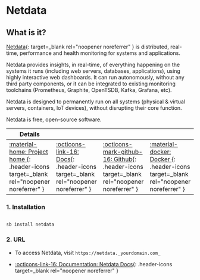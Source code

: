 # Netdata

## What is it?

[Netdata](https://github.com/netdata/netdata/){: target=_blank rel="noopener noreferrer" } is distributed, real-time, performance and health monitoring for systems and applications.

Netdata provides insights, in real-time, of everything happening on the systems it runs (including web servers, databases, applications), using highly interactive web dashboards. It can run autonomously, without any third party components, or it can be integrated to existing monitoring toolchains (Prometheus, Graphite, OpenTSDB, Kafka, Grafana, etc).

Netdata is designed to permanently run on all systems (physical & virtual servers, containers, IoT devices), without disrupting their core function.

Netdata is free, open-source software.

| Details     |             |             |             |
|-------------|-------------|-------------|-------------|
| [:material-home: Project home ](https://github.com/netdata/netdata/){: .header-icons target=_blank rel="noopener noreferrer" } | [:octicons-link-16: Docs](https://learn.netdata.cloud/docs/){: .header-icons target=_blank rel="noopener noreferrer" } | [:octicons-mark-github-16: Github](https://github.com/netdata/netdata/){: .header-icons target=_blank rel="noopener noreferrer" } | [:material-docker: Docker ](https://hub.docker.com/r/netdata/netdata/){: .header-icons target=_blank rel="noopener noreferrer" }|

### 1. Installation

``` shell

sb install netdata

```

### 2. URL

- To access Netdata, visit `https://netdata._yourdomain.com_`

- [:octicons-link-16: Documentation: Netdata Docs](https://learn.netdata.cloud/docs/){: .header-icons target=_blank rel="noopener noreferrer" }
